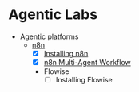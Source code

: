 # Agentic Labs

- Agentic platforms
  - [n8n](n8n/readme.md)
    - [x] [Installing n8n](n8n/readme.md)
    - [x] [n8n Multi-Agent Workflow](n8n/n8n_multi-model.md)
    - Flowise
      - [ ] Installing Flowise
